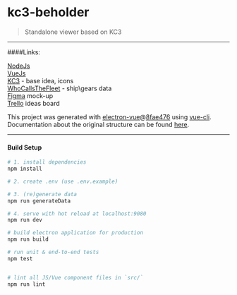 # kc3-beholder

> Standalone viewer based on KC3

---

####Links:  

[NodeJs](https://nodejs.org/en/)  
[VueJs](https://vuejs.org/)  
[KC3](https://github.com/KC3Kai/KC3Kai) - base idea, icons  
[WhoCallsTheFleet](https://github.com/TeamFleet/WhoCallsTheFleet) - ship\gears data  
[Figma](https://www.figma.com/file/gP6XStywHgz0uR1mQ10lGPFP/kc3-panel?node-id=0%3A1) mock-up  
[Trello](https://trello.com/b/wBuV47Ki/kc-panel) ideas board
  
This project was generated with [electron-vue](https://github.com/SimulatedGREG/electron-vue)@[8fae476](https://github.com/SimulatedGREG/electron-vue/tree/8fae4763e9d225d3691b627e83b9e09b56f6c935) using [vue-cli](https://github.com/vuejs/vue-cli). Documentation about the original structure can be found [here](https://simulatedgreg.gitbooks.io/electron-vue/content/index.html).

---

#### Build Setup

``` bash
# 1. install dependencies
npm install

# 2. create .env (use .env.example)

# 3. (re)generate data
npm run generateData

# 4. serve with hot reload at localhost:9080
npm run dev

# build electron application for production
npm run build

# run unit & end-to-end tests
npm test


# lint all JS/Vue component files in `src/`
npm run lint

```
